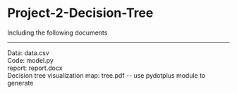 # Project-2-Decision-Tree

Including the following documents<hr/>
Data: data.csv<br/>
Code: model.py<br/>
report: report.docx<br/>
Decision tree visualization map: tree.pdf   --    use pydotplus module to generate

